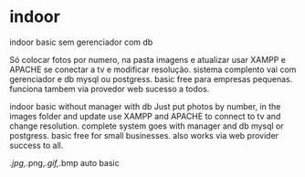 # indoor
 indoor basic sem gerenciador com db
 
 
 Só colocar fotos por numero, na pasta imagens e atualizar
 usar XAMPP e APACHE se conectar a tv e modificar resolução.
 sistema complento vai com gerenciador e db mysql ou postgress.
 basic free para empresas pequenas.
 funciona tambem via provedor web sucesso a todos.

 indoor basic without manager with db
 Just put photos by number, in the images folder and update
 use XAMPP and APACHE to connect to tv and change resolution.
 complete system goes with manager and db mysql or postgress.
 basic free for small businesses.
 also works via web provider success to all.

*.jpg,*.png,*.gif,*.bmp auto basic
